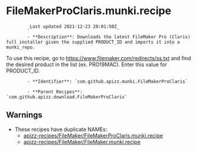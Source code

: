 # FileMakerProClaris.munki.recipe

            _Last updated 2021-12-23 20:01:50Z_

            - **Description**: Downloads the latest FileMaker Pro (Claris) full installer given the supplied PRODUCT_ID and imports it into a munki_repo.

To use this recipe, go to https://www.filemaker.com/redirects/ss.txt and find the desired product in the list (ex. PRO19MAC). Enter this value for PRODUCT_ID.

            - **Identifier**: `com.github.apizz.munki.FileMakerProClaris`

            - **Parent Recipes**: `com.github.apizz.download.FileMakerProClaris`


## Warnings

- These recipes have duplicate NAMEs:
    - [apizz-recipes/FileMaker/FileMakerProClaris.munki.recipe](/autopkg-dupe-tracker/apizz-recipes/FileMaker/FileMakerProClaris.munki.recipe)
    - [apizz-recipes/FileMaker/FileMaker.munki.recipe](/autopkg-dupe-tracker/apizz-recipes/FileMaker/FileMaker.munki.recipe)
